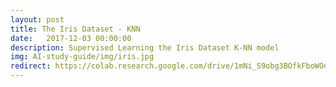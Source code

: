 ```yaml
---
layout: post
title: The Iris Dataset - KNN
date:   2017-12-03 00:00:00
description: Supervised Learning the Iris Dataset K-NN model
img: AI-study-guide/img/iris.jpg
redirect: https://colab.research.google.com/drive/1mNi_S9obg3BOfkFboWOd8dZh32PYQGnW
---
```

